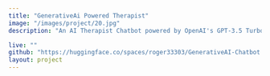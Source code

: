 ```yaml
---
title: "GenerativeAi Powered Therapist"
image: "/images/project/20.jpg"
description: "An AI Therapist Chatbot powered by OpenAI's GPT-3.5 Turbo model, designed to engage with users in a supportive and empathetic manner, providing responses to user queries and messages."

live: ""
github: "https://huggingface.co/spaces/roger33303/GenerativeAI-Chatbot.AI-Therapist" 
layout: project
---
```


